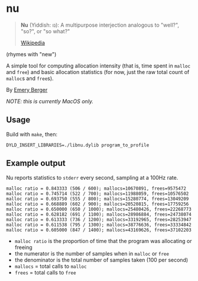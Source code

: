 # nu

> **Nu** (Yiddish: נו): A multipurpose interjection analogous to "well?", "so?", or "so what?"
> 
> [Wikipedia](https://en.wikipedia.org/wiki/List_of_English_words_of_Yiddish_origin#N)

(rhymes with "new")

A simple tool for computing allocation intensity (that is, time spent
in `malloc` and `free`) and basic allocation statistics (for now, just
the raw total count of `malloc`s and `free`s).

By [Emery Berger](https://emeryberger.com)

_NOTE: this is currently MacOS only._

## Usage

Build with `make`, then:

```
DYLD_INSERT_LIBRARIES=./libnu.dylib program_to_profile
```

## Example output

Nu reports statistics to `stderr` every second, sampling at a 100Hz rate.

```
malloc ratio = 0.843333 (506 / 600); mallocs=10670891, frees=9575472
malloc ratio = 0.745714 (522 / 700); mallocs=11988059, frees=10576502
malloc ratio = 0.693750 (555 / 800); mallocs=15280774, frees=13049209
malloc ratio = 0.668889 (602 / 900); mallocs=20520815, frees=17759256
malloc ratio = 0.650000 (650 / 1000); mallocs=25480426, frees=22268773
malloc ratio = 0.628182 (691 / 1100); mallocs=28986884, frees=24738074
malloc ratio = 0.613333 (736 / 1200); mallocs=33192965, frees=28253947
malloc ratio = 0.611538 (795 / 1300); mallocs=38776636, frees=33334842
malloc ratio = 0.605000 (847 / 1400); mallocs=43169626, frees=37102203
```

* `malloc ratio` is the proportion of time that the program was allocating or freeing
* the numerator is the number of samples when in `malloc` or `free`
* the denominator is the total number of samples taken (100 per second)
* `mallocs` = total calls to `malloc`
* `frees` = total calls to `free`
